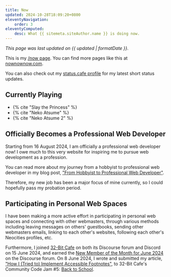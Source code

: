 ```yaml
---
title: Now
updated: 2024-10-28T18:09:20+0800
eleventyNavigation:
    order: 3
eleventyComputed:
    desc: What {{ sitemeta.siteAuthor.name }} is doing now.
---
```


*This page was last updated on <time datetime="{{ updated }}">{{ updated | formatDate }}</time>.*

This is my [/now page](https://nownownow.com/about). You can find more pages like this at [nownownow.com](https://nownownow.com/).

You can also check out my [status.cafe profile](https://status.cafe/users/leilukin) for my latest short status updates.

## Currently Playing

* {% cite "Slay the Princess" %}
* {% cite "Neko Atsume" %}
* {% cite "Neko Atsume 2" %}

## Officially Becomes a Professional Web Developer

Starting from 16 August 2024, I am officially a professional web developer now! I owe much to this very website for inspiring me to pursue web development as a profession.

You can read more about my journey from a hobbyist to professional web developer in my blog post, ["From Hobbyist to Professional Web Developer"](/blog/posts/2024-08-18-from-hobbyist-to-professional-web-developer).

Therefore, my new job has been a major focus of mine currently, so I could hopefully pass my probation period.

## Participating in Personal Web Spaces

I have been making a more active effort in participating in personal web spaces and connecting with other webmasters, through various methods including leaving messages on others' guestbooks, sending other webmasters emails, linking to each other's websites, following each other's Neocities profiles, etc.

Furthermore, I joined [32-Bit Cafe](https://32bit.cafe/) on both its Discourse forum and Discord on 15 June 2024, and earned the [New Member of the Month for June 2024](https://tumbleblog.leilukin.com/2024/07/02/earned-32-bit-cafe-new-member-of-the-month-award-for-june-2024/) on the Discourse forum. On 8 June 2024, I wrote and submitted my article, ["How I (Tried to) Implement Accessible Footnotes"](/articles/accessible-footnotes), to 32-Bit Cafe's Community Code Jam #5: [Back to School](https://32bit.cafe/~xandra/events/codejam5/).